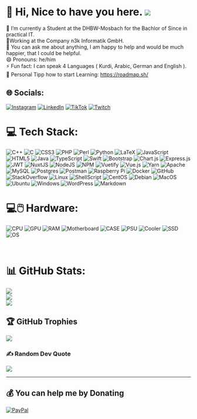# 💫 Hi, Nice to have you here. [![](https://visitcount.itsvg.in/api?id=Moha-01&icon=0&color=0)](https://visitcount.itsvg.in)

🌱 I’m currently a Student at the DHBW-Mosbach for the Bachlor of Since in practical IT.<br>💼Working at the Company n3k Informatik GmbH.<br>💬 You can ask me about anything, I am happy to help and would be much happier, that I could be helpful.<br>😄 Pronouns: he/him<br>⚡ Fun fact: I can speak 4 Languages ( Kurdi, Arabic, German and English ).<br>
📘 Personal Tipp how to start Learning: https://roadmap.sh/<br>

## 🌐 Socials:

[![Instagram](https://img.shields.io/badge/Instagram-%23E4405F.svg?logo=Instagram&logoColor=white)](https://instagram.com/mad_moha01) [![LinkedIn](https://img.shields.io/badge/LinkedIn-%230077B5.svg?logo=linkedin&logoColor=white)](https://linkedin.com/in/mohamed-haji-518487194) [![TikTok](https://img.shields.io/badge/TikTok-%23000000.svg?logo=TikTok&logoColor=white)](https://tiktok.com/@moeaclegend) [![Twitch](https://img.shields.io/badge/Twitch-%239146FF.svg?logo=Twitch&logoColor=white)](https://twitch.tv/moeaclegend)

# 💻 Tech Stack:

![C++](https://img.shields.io/badge/c++-%2300599C.svg?style=for-the-badge&logo=c%2B%2B&logoColor=white) ![C](https://img.shields.io/badge/c-%2300599C.svg?style=for-the-badge&logo=c&logoColor=white) ![CSS3](https://img.shields.io/badge/css3-%231572B6.svg?style=for-the-badge&logo=css3&logoColor=white) ![PHP](https://img.shields.io/badge/php-%23777BB4.svg?style=for-the-badge&logo=php&logoColor=white) ![Perl](https://img.shields.io/badge/perl-%2339457E.svg?style=for-the-badge&logo=perl&logoColor=white) ![Python](https://img.shields.io/badge/python-3670A0?style=for-the-badge&logo=python&logoColor=ffdd54) ![LaTeX](https://img.shields.io/badge/latex-%23008080.svg?style=for-the-badge&logo=latex&logoColor=white) ![JavaScript](https://img.shields.io/badge/javascript-%23323330.svg?style=for-the-badge&logo=javascript&logoColor=%23F7DF1E) ![HTML5](https://img.shields.io/badge/html5-%23E34F26.svg?style=for-the-badge&logo=html5&logoColor=white) ![Java](https://img.shields.io/badge/java-%23ED8B00.svg?style=for-the-badge&logo=java&logoColor=white) ![TypeScript](https://img.shields.io/badge/typescript-%23007ACC.svg?style=for-the-badge&logo=typescript&logoColor=white) ![Swift](https://img.shields.io/badge/swift-F54A2A?style=for-the-badge&logo=swift&logoColor=white) ![Bootstrap](https://img.shields.io/badge/bootstrap-%23563D7C.svg?style=for-the-badge&logo=bootstrap&logoColor=white) ![Chart.js](https://img.shields.io/badge/chart.js-F5788D.svg?style=for-the-badge&logo=chart.js&logoColor=white) ![Express.js](https://img.shields.io/badge/express.js-%23404d59.svg?style=for-the-badge&logo=express&logoColor=%2361DAFB) ![JWT](https://img.shields.io/badge/JWT-black?style=for-the-badge&logo=JSON%20web%20tokens) ![NuxtJS](https://img.shields.io/badge/Nuxt-black?style=for-the-badge&logo=nuxt.js&logoColor=white) ![NodeJS](https://img.shields.io/badge/node.js-6DA55F?style=for-the-badge&logo=node.js&logoColor=white) ![NPM](https://img.shields.io/badge/NPM-%23000000.svg?style=for-the-badge&logo=npm&logoColor=white) ![Vuetify](https://img.shields.io/badge/Vuetify-1867C0?style=for-the-badge&logo=vuetify&logoColor=AEDDFF) ![Vue.js](https://img.shields.io/badge/vuejs-%2335495e.svg?style=for-the-badge&logo=vuedotjs&logoColor=%234FC08D) ![Yarn](https://img.shields.io/badge/yarn-%232C8EBB.svg?style=for-the-badge&logo=yarn&logoColor=white) ![Apache](https://img.shields.io/badge/apache-%23D42029.svg?style=for-the-badge&logo=apache&logoColor=white) ![MySQL](https://img.shields.io/badge/mysql-%2300f.svg?style=for-the-badge&logo=mysql&logoColor=white) ![Postgres](https://img.shields.io/badge/postgres-%23316192.svg?style=for-the-badge&logo=postgresql&logoColor=white) ![Postman](https://img.shields.io/badge/Postman-FF6C37?style=for-the-badge&logo=postman&logoColor=white) ![Raspberry Pi](https://img.shields.io/badge/-RaspberryPi-C51A4A?style=for-the-badge&logo=Raspberry-Pi) ![Docker](https://img.shields.io/badge/docker-%230db7ed.svg?style=for-the-badge&logo=docker&logoColor=white) ![GitHub](https://img.shields.io/badge/GitHub-100000?style=for-the-badge&logo=github&logoColor=white) ![StackOverflow](https://img.shields.io/badge/Stack_Overflow-FE7A16?style=for-the-badge&logo=stack-overflow&logoColor=white) ![Linux](https://img.shields.io/badge/Linux-FCC624?style=for-the-badge&logo=linux&logoColor=black) ![ShellScript](https://img.shields.io/badge/Shell_Script-121011?style=for-the-badge&logo=gnu-bash&logoColor=white) ![CentOS](https://img.shields.io/badge/Cent%20OS-262577?style=for-the-badge&logo=CentOS&logoColor=white) ![Debian](https://img.shields.io/badge/Debian-A81D33?style=for-the-badge&logo=debian&logoColor=white) ![MacOS](https://img.shields.io/badge/mac%20os-000000?style=for-the-badge&logo=apple&logoColor=white) ![Ubuntu](https://img.shields.io/badge/Ubuntu-E95420?style=for-the-badge&logo=ubuntu&logoColor=white) ![Windows](https://img.shields.io/badge/Windows-0078D6?style=for-the-badge&logo=windows&logoColor=white) ![WordPress](https://img.shields.io/badge/Wordpress-21759B?style=for-the-badge&logo=wordpress&logoColor=white) ![Markdown](https://img.shields.io/badge/Markdown-000000?style=for-the-badge&logo=markdown&logoColor=white)

# 💻🖱️ Hardware:

![CPU](https://img.shields.io/badge/AMD-Ryzen_5_5500-ED1C24?style=for-the-badge&logo=amd&logoColor=white)
![GPU](https://img.shields.io/badge/NVIDIA-RTX2070-76B900?style=for-the-badge&logo=nvidia&logoColor=white)
![RAM](https://img.shields.io/badge/Patriot-Viper4_32GB-DD3200?style=for-the-badge&logo=patriot&logoColor=white)
![Motherboard](https://img.shields.io/badge/ASRock-Fatal1ty_B450-333333?style=for-the-badge&logo=asrock&logoColor=white)
![CASE](https://img.shields.io/badge/InterTech-WIII_RGB-333333?style=for-the-badge&logo=intertech&logoColor=white)
![PSU](https://img.shields.io/badge/bequiet!-System_Power_9_600W-333333?style=for-the-badge&logo=bequiet&logoColor=white)
![Cooler](https://img.shields.io/badge/Arctic-Liquid_Freezer_II_240-333333?style=for-the-badge&logo=arctic&logoColor=white)
![SSD](https://img.shields.io/badge/Kingston-NV1_1TB-333333?style=for-the-badge&logo=kingston&logoColor=white)
![OS](https://img.shields.io/badge/Windows-10_Pro-0078D6?style=for-the-badge&logo=windows&logoColor=white)

<br>

# 📊 GitHub Stats:

![](https://github-readme-stats.vercel.app/api?username=Moha-01&theme=dark&hide_border=false&include_all_commits=true&count_private=true)<br/>
![](https://github-readme-streak-stats.herokuapp.com/?user=Moha-01&theme=dark&hide_border=false)<br/>
![](https://github-readme-stats.vercel.app/api/top-langs/?username=Moha-01&theme=dark&hide_border=false&include_all_commits=true&count_private=true&layout=compact)

## 🏆 GitHub Trophies

![](https://github-profile-trophy.vercel.app/?username=Moha-01&theme=radical&no-frame=false&no-bg=false&margin-w=4)

### ✍️ Random Dev Quote

![](https://quotes-github-readme.vercel.app/api?type=horizontal&theme=radical)

---

## 💰 You can help me by Donating

[![PayPal](https://img.shields.io/badge/PayPal-00457C?style=for-the-badge&logo=paypal&logoColor=white)](https://paypal.me/Mohamedhaji01)

  <!-- Proudly created with GPRM ( https://gprm.itsvg.in ) -->
